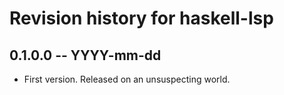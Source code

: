 # Revision history for haskell-lsp

## 0.1.0.0  -- YYYY-mm-dd

* First version. Released on an unsuspecting world.
